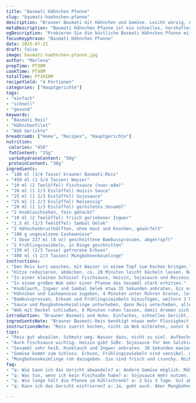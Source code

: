 ```yaml
---
title: "Basmati Hähnchen Pfanne"
slug: "basmati-haehnchen-pfanne"
description: "Brauner Basmati mit Hähnchen und Gemüse. Leicht würzig, nussig durch Erdnüsse. Mit Reisessig und Sesamöl. Knackige Mungbohnenkeimlinge und geschnittene Wasserkastanien sorgen für Textur. Sambal Oelek gibt Schärfe. Schnell und einfach im Wok. Keine Milchprodukte, keine Eier."
metaDescription: "Basmati Hähnchen Pfanne ist ein schnelles, herzhaftes Gericht mit Hähnchen, Gemüse und nussigen Aromen."
ogDescription: "Probieren Sie die köstliche Basmati Hähnchen Pfanne mit frischen Zutaten und einem Hauch von Schärfe."
focusKeyphrase: "Basmati Hähnchen Pfanne"
date: 2025-07-21
draft: false
image: basmati-haehnchen-pfanne.jpg
author: "Marlena"
prepTime: PT30M
cookTime: PT40M
totalTime: PT1H10M
recipeYield: "4 Portionen"
categories: ["Hauptgerichte"]
tags:
- "einfach"
- "schnell"
- "gesund"
keywords:
- "Basmati Reis"
- "Hähnchenfilet"
- "Wok Gerichte"
breadcrumb: ["Home", "Recipes", "Hauptgerichte"]
nutrition: 
 calories: "450"
 fatContent: "15g"
 carbohydrateContent: "50g"
 proteinContent: "30g"
ingredients:
- "180 ml (3/4 Tasse) brauner Basmati-Reis"
- "450 ml (1 3/4 Tassen) Wasser"
- "10 ml (2 Teelöffel) Fischsauce (nuoc-mâm)"
- "20 ml (1 1/3 Esslöffel) Hoisin Sauce"
- "25 ml (1 2/3 Esslöffel) Sojasauce"
- "25 ml (1 2/3 Esslöffel) Reisessig"
- "20 ml (1 1/3 Esslöffel) geröstetes Sesamöl"
- "2 Knoblauchzehen, fein gehackt"
- "10 ml (2 Teelöffel) frisch geriebener Ingwer"
- "1,5 ml (1/3 Teelöffel) Sambal Oelek"
- "2 Hähnchenbrusthälften, ohne Haut und Knochen, gewürfelt"
- "100 g ungesalzene Cashewnüsse"
- "1 Dose 227 ml (8 oz) geschnittene Bambussprossen, abgetropft"
- "2 Frühlingszwiebeln, in Ringe geschnitten"
- "150 ml (2/3 Tasse) gefrorene Erbsen"
- "400 ml (1 2/3 Tassen) Mungbohnenkeimlinge"
instructions:
- "Den Reis kurz waschen, mit Wasser in einem Topf zum Kochen bringen."
- "Hitze reduzieren, abdecken, ca. 28 Minuten leicht köcheln lassen. Nach dem Kochen 7 Minuten ruhen lassen, zugedeckt stehen."
- "In einer kleinen Schüssel Fischsauce, Hoisin, Sojasauce und Reisessig vermischen, beiseitestellen."
- "In einem großen Wok oder einer Pfanne das Sesamöl stark erhitzen."
- "Knoblauch, Ingwer und Sambal Oelek etwa 35 Sekunden anbraten, bis es duftet."
- "Hähnchen und Cashewnüsse zugeben, 4 Minuten unter Rühren braten, leicht salzen."
- "Bambussprossen, Erbsen und Frühlingszwiebeln hinzufügen, weitere 2 Minuten braten."
- "Sauce und Mungbohnenkeimlinge unterheben, dann Reis unterheben, alles gut vermengen."
- "Wok mit Deckel schließen, 6 Minuten ruhen lassen, damit Aromen sich verbinden."
introduction: "Brauner Basmati und Huhn. Einfaches, schnelles Gericht, das ordentlich Würze hat. Ohne Milch und Eier, geeignet für viele. Knackige Zutaten bringen Leben. Sesamöl macht es nussig und rund. Ingwer und Knoblauch steuern Duft und Schärfe. Sambal sorgt für den kleinen Kick. Soja, Hoisin und Fischsauce in Kombination geben Tiefe und Umami. Bambussprossen und Mungbohnenkeimlinge, nicht Standard, bringen frische Textur. Cashewnüsse statt Erdnüsse – weicher, aber cremig und gehaltvoll. Reis in einem Topf gedämpft, lockerer als bei Schnellkochtopf. Einfach zu machen, schnell durch mit der Arbeit in einer Pfanne oder Wok."
ingredientsNote: "Brauner Basmati-Reis benötigt etwas mehr Flüssigkeit und Zeit im Vergleich zu weißem Reis. Das bringt mehr Biss und Nährstoffgehalt. Die Fischsauce ist typisch asiatisch, gibt Salz und Umami. Hoisin süßlich, Sojasauce salzig, Reisessig bringt Säure. Die Kombination hält Sauce ausgewogen. Sesamöl: Danach unbedingt in rauer Hitze anbraten, um das Aroma zu bewahren. Knoblauch und Ingwer frisch, nicht pulverisiert, für starken Geschmack. Sambal Oelek gibt Schärfe, kann nach Belieben reduziert werden. Cashewnüsse ersetzen Erdnüsse, milder im Geschmack. Bambussprossen liefern gute Knusprigkeit, sind frisch oder aus Dose erhältlich. Frühlingszwiebeln mild aromatisch, Erbsen für Farbe und Süße. Mungbohnenkeimlinge roh hinzu, für Frische und Crunch."
instructionsNote: "Reis zuerst kochen, nicht im Wok mitbraten, sonst klebt er. Wasser zu Reis geben, kurz aufkochen, dann Hitze stark runter und zugedeckt dämpfen. Nicht rühren, sonst wird matschig. Sauce gut vermischen und erst kurz vor Schluss zugeben. Im Wok zuerst Sesamöl erhitzen, dann Knoblauch und Ingwer, kurz anbraten, sonst verbrennen sie und schmecken bitter. Huhn und Cashew kurz aber gründlich anbraten, leicht salzen, sonst wird es fade. Gemüse erst zum Schluss zugeben, die Garzeit ist kurz, soll knackig bleiben. Mungbohnenkeimlinge sind roh haltbar, einfach untermischen, nicht zu lange garen. Die Mischung dann abdecken und ruhen lassen, damit alles verschmilzt. Abschmecken nach persönlichem Geschmack, mehr Sambal oder Sojasauce möglich."
tips:
- "Reis gut abspülen. Schmutz weg. Wasser dazu, nicht zu viel. Aufkochen. Hitze runter. Deckel drauf, 28 Minuten. Reis ziehen lassen."
- "Auch Fischsauce wichtig. Hoisin gibt Süße. Sojasauce für den Salzkick. Alles in einer kleinen Schüssel vermischen. Das wird gut."
- "Sesamöl sehr heiß. Knoblauch und Ingwer anbraten. 30 Sekunden maximal. Sie werden bitter, wenn zu lange. Vorsicht bieten."
- "Gemüse kommt zum Schluss. Erbsen, Frühlingszwiebeln sind sensibel. Gut anbraten, knackig bleiben lassen. Keine matschige Mischung."
- "Mungbohnenkeimlinge roh dazugeben. Sie sind frisch und crunchy. Nicht lange kochen, die bleiben knackig. Besser so."
faq:
- "q: Wie kann ich das Gericht abwandeln? a: Andere Gemüse möglich. Möhren zum Beispiel. Oder Brokkoli. So kreativ sein."
- "q: Was tun, wenn ich kein Fischsoße habe? a: Sojasauce mehr nutzen. Oder einfach Salz. Finde Alternativen. Kochen bleibt spannend."
- "q: Wie lange hält die Pfanne im Kühlschrank? a: 2 bis 3 Tage. Gut abgedeckt aufbewahren. Dann einfach aufwärmen. Nicht zu heiß."
- "q: Kann ich das Gericht einfrieren? a: Ja, geht auch. Aber Mungbohnenkeimlinge nicht einfrieren. Gemüse verliert dann Frische. Besser frisch halten."

---
```

